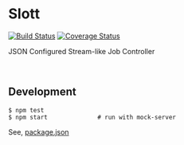# Slott 

[![Build Status](https://travis-ci.org/1ambda/slott.svg?branch=master)](https://travis-ci.org/1ambda/slott) [![Coverage Status](https://coveralls.io/repos/github/1ambda/slott/badge.svg?branch=master)](https://coveralls.io/github/1ambda/slott?branch=master)

JSON Configured Stream-like Job Controller

<br/>

## Development


```
$ npm test
$ npm start              # run with mock-server
```

See, [package.json](https://github.com/1ambda/slott/blob/master/package.json)
